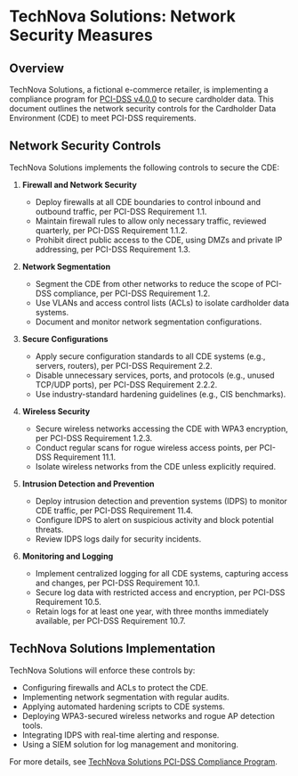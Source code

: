 # TechNova Solutions: Network Security Measures

## Overview
TechNova Solutions, a fictional e-commerce retailer, is implementing a compliance program for [PCI-DSS v4.0.0](https://www.pcisecuritystandards.org/document_library/?document=pci_dss) to secure cardholder data. This document outlines the network security controls for the Cardholder Data Environment (CDE) to meet PCI-DSS requirements.

## Network Security Controls
TechNova Solutions implements the following controls to secure the CDE:

1. **Firewall and Network Security**
   - Deploy firewalls at all CDE boundaries to control inbound and outbound traffic, per PCI-DSS Requirement 1.1.
   - Maintain firewall rules to allow only necessary traffic, reviewed quarterly, per PCI-DSS Requirement 1.1.2.
   - Prohibit direct public access to the CDE, using DMZs and private IP addressing, per PCI-DSS Requirement 1.3.

2. **Network Segmentation**
   - Segment the CDE from other networks to reduce the scope of PCI-DSS compliance, per PCI-DSS Requirement 1.2.
   - Use VLANs and access control lists (ACLs) to isolate cardholder data systems.
   - Document and monitor network segmentation configurations.

3. **Secure Configurations**
   - Apply secure configuration standards to all CDE systems (e.g., servers, routers), per PCI-DSS Requirement 2.2.
   - Disable unnecessary services, ports, and protocols (e.g., unused TCP/UDP ports), per PCI-DSS Requirement 2.2.2.
   - Use industry-standard hardening guidelines (e.g., CIS benchmarks).

4. **Wireless Security**
   - Secure wireless networks accessing the CDE with WPA3 encryption, per PCI-DSS Requirement 1.2.3.
   - Conduct regular scans for rogue wireless access points, per PCI-DSS Requirement 11.1.
   - Isolate wireless networks from the CDE unless explicitly required.

5. **Intrusion Detection and Prevention**
   - Deploy intrusion detection and prevention systems (IDPS) to monitor CDE traffic, per PCI-DSS Requirement 11.4.
   - Configure IDPS to alert on suspicious activity and block potential threats.
   - Review IDPS logs daily for security incidents.

6. **Monitoring and Logging**
   - Implement centralized logging for all CDE systems, capturing access and changes, per PCI-DSS Requirement 10.1.
   - Secure log data with restricted access and encryption, per PCI-DSS Requirement 10.5.
   - Retain logs for at least one year, with three months immediately available, per PCI-DSS Requirement 10.7.

## TechNova Solutions Implementation
TechNova Solutions will enforce these controls by:
- Configuring firewalls and ACLs to protect the CDE.
- Implementing network segmentation with regular audits.
- Applying automated hardening scripts to CDE systems.
- Deploying WPA3-secured wireless networks and rogue AP detection tools.
- Integrating IDPS with real-time alerting and response.
- Using a SIEM solution for log management and monitoring.

For more details, see [TechNova Solutions PCI-DSS Compliance Program](../TechNovaSolutionsPCIDSSCompliance.md).
